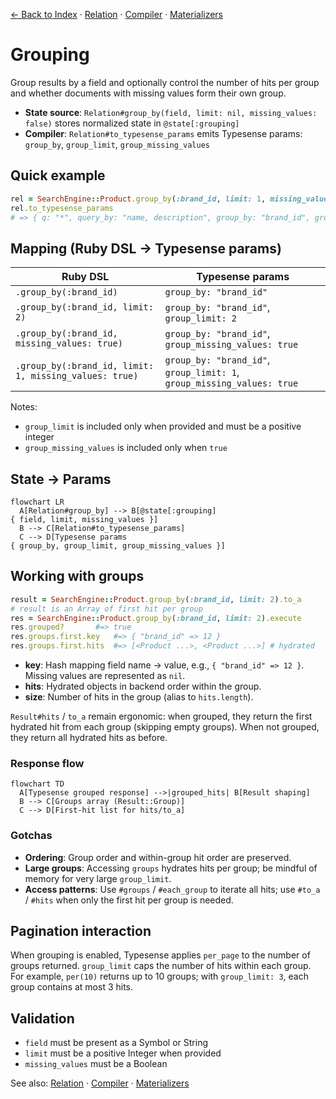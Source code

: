 [← Back to Index](./index.md) · [Relation](./relation.md) · [Compiler](./compiler.md) · [Materializers](./materializers.md)

# Grouping

Group results by a field and optionally control the number of hits per group and whether documents with missing values form their own group.

- **State source**: `Relation#group_by(field, limit: nil, missing_values: false)` stores normalized state in `@state[:grouping]`
- **Compiler**: `Relation#to_typesense_params` emits Typesense params: `group_by`, `group_limit`, `group_missing_values`

## Quick example

```ruby
rel = SearchEngine::Product.group_by(:brand_id, limit: 1, missing_values: true)
rel.to_typesense_params
# => { q: "*", query_by: "name, description", group_by: "brand_id", group_limit: 1, group_missing_values: true }
```

## Mapping (Ruby DSL → Typesense params)

| Ruby DSL                                       | Typesense params                                                                     |
| ---                                            | ---                                                                                  |
| `.group_by(:brand_id)`                         | `group_by: "brand_id"`                                                              |
| `.group_by(:brand_id, limit: 2)`               | `group_by: "brand_id"`, `group_limit: 2`                                           |
| `.group_by(:brand_id, missing_values: true)`   | `group_by: "brand_id"`, `group_missing_values: true`                                |
| `.group_by(:brand_id, limit: 1, missing_values: true)` | `group_by: "brand_id"`, `group_limit: 1`, `group_missing_values: true`   |

Notes:
- `group_limit` is included only when provided and must be a positive integer
- `group_missing_values` is included only when `true`

## State → Params

```mermaid
flowchart LR
  A[Relation#group_by] --> B[@state[:grouping]
{ field, limit, missing_values }]
  B --> C[Relation#to_typesense_params]
  C --> D[Typesense params
{ group_by, group_limit, group_missing_values }]
```

## Working with groups

```ruby
result = SearchEngine::Product.group_by(:brand_id, limit: 2).to_a
# result is an Array of first hit per group
res = SearchEngine::Product.group_by(:brand_id, limit: 2).execute
res.grouped?       #=> true
res.groups.first.key   #=> { "brand_id" => 12 }
res.groups.first.hits  #=> [<Product ...>, <Product ...>] # hydrated
```

- **key**: Hash mapping field name → value, e.g., `{ "brand_id" => 12 }`. Missing values are represented as `nil`.
- **hits**: Hydrated objects in backend order within the group.
- **size**: Number of hits in the group (alias to `hits.length`).

`Result#hits` / `to_a` remain ergonomic: when grouped, they return the first hydrated hit from each group (skipping empty groups). When not grouped, they return all hydrated hits as before.

### Response flow

```mermaid
flowchart TD
  A[Typesense grouped response] -->|grouped_hits| B[Result shaping]
  B --> C[Groups array (Result::Group)]
  C --> D[First-hit list for hits/to_a]
```

### Gotchas

- **Ordering**: Group order and within-group hit order are preserved.
- **Large groups**: Accessing `groups` hydrates hits per group; be mindful of memory for very large `group_limit`.
- **Access patterns**: Use `#groups` / `#each_group` to iterate all hits; use `#to_a` / `#hits` when only the first hit per group is needed.

## Pagination interaction

When grouping is enabled, Typesense applies `per_page` to the number of groups returned. `group_limit` caps the number of hits within each group. For example, `per(10)` returns up to 10 groups; with `group_limit: 3`, each group contains at most 3 hits.

## Validation

- `field` must be present as a Symbol or String
- `limit` must be a positive Integer when provided
- `missing_values` must be a Boolean

See also: [Relation](./relation.md) · [Compiler](./compiler.md) · [Materializers](./materializers.md)
